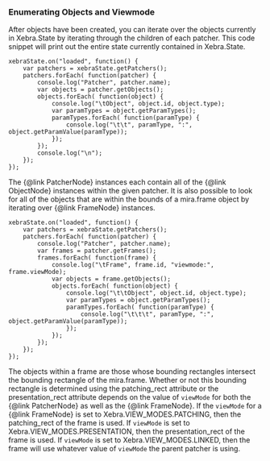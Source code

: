 ### Enumerating Objects and Viewmode

After objects have been created, you can iterate over the objects currently in Xebra.State by iterating through the children of each patcher. This code snippet will print out the entire state currently contained in Xebra.State.

```
xebraState.on("loaded", function() {
	var patchers = xebraState.getPatchers();
	patchers.forEach( function(patcher) {
		console.log("Patcher", patcher.name);
		var objects = patcher.getObjects();
		objects.forEach( function(object) {
			console.log("\tObject", object.id, object.type);
			var paramTypes = object.getParamTypes();
			paramTypes.forEach( function(paramType) {
				console.log("\t\t", paramType, ":", object.getParamValue(paramType));
			});
		});
		console.log("\n");
	});
});
```

The {@link PatcherNode} instances each contain all of the {@link ObjectNode} instances within the given patcher. It is also possible to look for all of the objects that are within the bounds of a mira.frame object by iterating over {@link FrameNode} instances.

```
xebraState.on("loaded", function() {
	var patchers = xebraState.getPatchers();
	patchers.forEach( function(patcher) {
		console.log("Patcher", patcher.name);
		var frames = patcher.getFrames();
		frames.forEach( function(frame) {
			console.log("\tFrame", frame.id, "viewmode:", frame.viewMode);
			var objects = frame.getObjects();
			objects.forEach( function(object) {
				console.log("\t\tObject", object.id, object.type);
				var paramTypes = object.getParamTypes();
				paramTypes.forEach( function(paramType) {
					console.log("\t\t\t", paramType, ":", object.getParamValue(paramType));
				});
			});
		});
	});
});
```

The objects within a frame are those whose bounding rectangles intersect the bounding rectangle of the mira.frame. Whether or not this bounding rectangle is determined using the patching\_rect attribute or the presentation\_rect attribute depends on the value of `viewMode` for both the {@link PatcherNode} as well as the {@link FrameNode}. If the `viewMode` for a {@link FrameNode} is set to Xebra.VIEW_MODES.PATCHING, then the patching\_rect of the frame is used. If `viewMode` is set to Xebra.VIEW_MODES.PRESENTATION, then the presentation\_rect of the frame is used. If `viewMode` is set to Xebra.VIEW_MODES.LINKED, then the frame will use whatever value of `viewMode` the parent patcher is using.